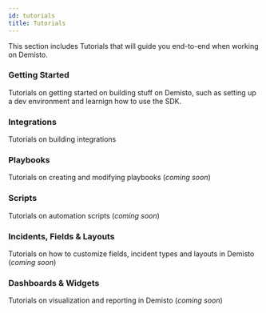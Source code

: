 ```yaml
---
id: tutorials
title: Tutorials
---
```


This section includes Tutorials that will guide you end-to-end when working on Demisto.

### Getting Started

Tutorials on getting started on building stuff on Demisto, such as setting up a dev environment and learnign how to use the SDK.

### Integrations

Tutorials on building integrations

### Playbooks

Tutorials on creating and modifying playbooks (*coming soon*) 

### Scripts

Tutorials on automation scripts (*coming soon*) 

### Incidents, Fields & Layouts

Tutorials on how to customize fields, incident types and layouts in Demisto (*coming soon*)

### Dashboards & Widgets

Tutorials on visualization and reporting in Demisto (*coming soon*)
